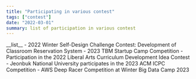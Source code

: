 ```yaml
---
title: "Participating in various contest"
tags: ["contest"]
date: "2022-03-01"
summary: list of participation in various contest
---
```


<span class="justified-text">
__list__
- 2022 Winter Self-Design Challenge Contest: Development of Classroom Reservation System
- 2023 TBM Startup Camp Competition
- Participation in the 2022 Liberal Arts Curriculum Development Idea Contest
- Jeonbuk National University participates in the 2023 ACM ICPC Competition
- AWS Deep Racer Competition at Winter Big Data Camp 2023
</span>